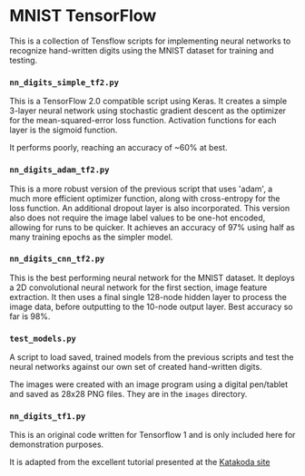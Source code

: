 # MNIST TensorFlow

This is a collection of Tensflow scripts for implementing neural networks to
recognize hand-written digits using the MNIST dataset for training and testing.

### `nn_digits_simple_tf2.py`
This is a TensorFlow 2.0 compatible script using Keras. It creates a simple 3-layer
neural network using stochastic gradient descent as the optimizer for the mean-squared-error
loss function. Activation functions for each layer is the sigmoid function.

It performs poorly, reaching an accuracy of ~60% at best.

### `nn_digits_adam_tf2.py`
This is a more robust version of the previous script that uses 'adam', a much
more efficient optimizer function, along with cross-entropy for the loss
function. An additional dropout layer is also incorporated. This version also
does not require the image label values to be one-hot encoded, allowing for
runs to be quicker.  It achieves an accuracy of 97% using half as many training
epochs as the simpler model.

### `nn_digits_cnn_tf2.py`
This is the best performing neural network for the MNIST dataset. It deploys
a 2D convolutional neural network for the first section, image feature
extraction. It then uses a final single 128-node hidden layer to process
the image data, before outputting to the 10-node output layer. Best accuracy 
so far is 98%.

### `test_models.py`
A script to load saved, trained models from the previous scripts and test the
neural networks against our own set of created hand-written digits.

The images were created with an image program using a digital pen/tablet and
saved as 28x28 PNG files. They are in the `images` directory.

### `nn_digits_tf1.py`
This is an original code written for Tensorflow 1 and is only included here for
demonstration purposes. 

It is adapted from the excellent tutorial presented at the [Katakoda
site](https://www.katacoda.com/basiafusinska/courses/tensorflow-getting-started/tensorflow-mnist-beginner)
